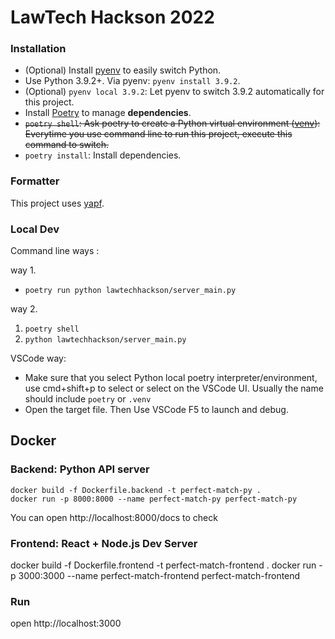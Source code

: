 # LawTech Hackson 2022

### Installation

- (Optional) Install [pyenv](https://github.com/pyenv/pyenv) to easily switch Python.
- Use Python 3.9.2+. Via pyenv: `pyenv install 3.9.2`.
- (Optional) `pyenv local 3.9.2`: Let pyenv to switch 3.9.2 automatically for this project.
- Install [Poetry](https://python-poetry.org/) to manage **dependencies**.
- ~~`poetry shell`: Ask poetry to create a Python virtual environment ([venv](https://docs.python.org/3/library/venv.html)): Everytime you use command line to run this project, execute this command to switch.~~
- `poetry install`: Install dependencies.

### Formatter

This project uses [yapf](https://github.com/google/yapf).

### Local Dev

Command line ways :

way 1. 

- `poetry run python lawtechhackson/server_main.py`

way 2. 

1. `poetry shell`
2. `python lawtechhackson/server_main.py`

VSCode way:

- Make sure that you select Python local poetry interpreter/environment, use cmd+shift+p to select or select on the VSCode UI. Usually the name should include `poetry` or `.venv` 
- Open the target file. Then Use VSCode F5 to launch and debug. 

## Docker 

### Backend: Python API server 

```
docker build -f Dockerfile.backend -t perfect-match-py .
docker run -p 8000:8000 --name perfect-match-py perfect-match-py
```

You can open http://localhost:8000/docs to check 

### Frontend: React + Node.js Dev Server 

docker build -f Dockerfile.frontend -t perfect-match-frontend .
docker run -p 3000:3000 --name perfect-match-frontend perfect-match-frontend

### Run 

open http://localhost:3000